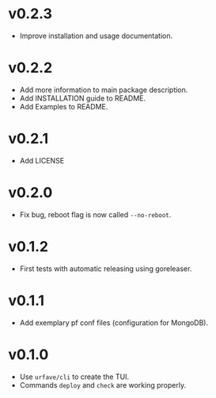 # v0.2.3
* Improve installation and usage documentation.

# v0.2.2
* Add more information to main package description.
* Add INSTALLATION guide to README.
* Add Examples to README.

# v0.2.1
* Add LICENSE

# v0.2.0
* Fix bug, reboot flag is now called `--no-reboot`.

# v0.1.2
* First tests with automatic releasing using goreleaser.

# v0.1.1
* Add exemplary pf conf files (configuration for MongoDB).

# v0.1.0
* Use `urfave/cli` to create the TUI.
* Commands `deploy` and `check` are working properly.

